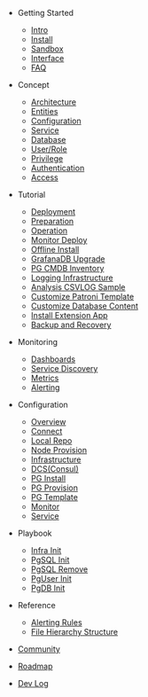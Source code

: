- Getting Started
  - [Intro](s-intro.md)
  - [Install](s-install.md)
  - [Sandbox](s-sandbox.md)
  - [Interface](s-interface.md)
  - [FAQ](s-faq.md)

- Concept
  - [Architecture](c-arch.md)
  - [Entities](c-entity.md)
  - [Configuration](c-config.md)
  - [Service](c-service.md)
  - [Database](c-database.md)
  - [User/Role](c-user.md)
  - [Privilege](c-privilege.md)
  - [Authentication](c-auth.md)
  - [Access](c-access.md)

- Tutorial
  - [Deployment](t-deploy.md)
  - [Preparation](t-prepare.md)
  - [Operation](t-operation.md)
  - [Monitor Deploy](t-monly.md)
  - [Offline Install](t-offline.md)
  - [GrafanaDB Upgrade](t-grafana-upgrade.md)
  - [PG CMDB Inventory](t-cmdb.md)
  - [Logging Infrastructure](t-logging.md)
  - [Analysis CSVLOG Sample](t-log-analysis.md)
  - [Customize Patroni Template](t-patroni-template.md)
  - [Customize Database Content](t-customize-template.md)
  - [Install Extension App](t-application.md)
  - [Backup and Recovery](t-backup.md)

- Monitoring
  - [Dashboards](m-dashboard.md)
  - [Service Discovery](m-discovery.md)
  - [Metrics](m-metric.md)
  - [Alerting](r-alert.md)

- Configuration
  - [Overview](v-config.md)
  - [Connect](v-connect.md)
  - [Local Repo](v-repo.md)
  - [Node Provision](v-node.md)
  - [Infrastructure](v-meta.md)
  - [DCS(Consul)](v-dcs.md)
  - [PG Install](v-pg-install.md)
  - [PG Provision](v-pg-provision.md)
  - [PG Template](v-pg-template.md)
  - [Monitor](v-monitor.md)
  - [Service](v-service.md)

- Playbook
  - [Infra Init](p-infra.md)
  - [PgSQL Init](p-pgsql.md)
  - [PgSQL Remove](p-pgsql-remove.md)
  - [PgUser Init](p-pgsql-createuser.md)
  - [PgDB Init](p-pgsql-createdb.md)

- Reference
  - [Alerting Rules](r-alert.md)
  - [File Hierarchy Structure](r-fhs.md)

- [Community](community.md)
- [Roadmap](roadmap.md)
- [Dev Log](devlog.md)
